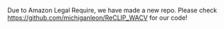 Due to Amazon Legal Require, we have made a new repo. Please check https://github.com/michiganleon/ReCLIP_WACV for our code!


